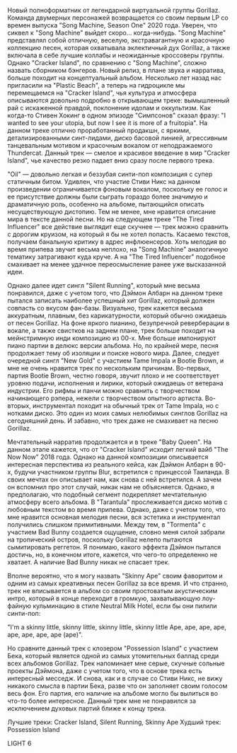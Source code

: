 Новый полноформатник от легендарной виртуальной группы Gorillaz. Команда двумерных персонажей возвращается со своим первым LP со времен выпуска "Song Machine, Season One" 2020 года. Уверен, что сиквел к "Song Machine" выйдет скоро... когда-нибудь. "Song Machine" представлял собой отличную, веселую, экстравагантную и красочную коллекцию песен, которая охватывала эклектичный дух Gorillaz, а также включала в себе лучшие коллабы и неожиданные кроссоверы группы. Однако "Cracker Island", по сравнению с "Song Machine", сложно назвать сборником бэнгеров. Новый релиз, в плане звука и нарратива, больше походит на концептуальный альбом. Несколько лет назад нас пригласили на "Plastic Beach", а теперь на гидроцикле мы перемещаемся на "Cracker Island", чья культура и атмосфера описываются довольно подробно в открывающем треке: вымышленный рай с искаженной правдой, поклонение идолам и оккультизм. Как когда-то Стивен Хокинг в одном эпизоде "Симпсонов" сказал фразу: "I wanted to see your utopia, but now I see it is more of a fruitopia". На данном треке отлично проработанный продакшн, с яркими, детализированными синт-лидами, диско басовой линией, агрессивным танцевальным мотивом и красочным вокалом от неподражаемого Thundercat. Данный трек — смелое и красивое введение в мир "Cracker Island", чье качество резко падает вниз сразу после первого трека.

"Oil" — довольно легкая и беззубая синти-поп композиция с супер статичным битом. Удивлен, что участие Стиви Никс на данном произведении ограничивается фоновым вокалом, поскольку ее голос и ее присутствие должны были сыграть гораздо более значимую и драматичную роль, особенно на альбоме, пытающийся описать несуществующую дистопию. Тем не менее, мне нравится описание мира в тексте данной песни. Но на следующем треке "The Tired Influencer" все действие выглядит еще скучнее — трек можно сравнить с дорогим круизом, на который я бы не хотел попасть. Касаемо текстов, получаем банальную критику в адрес инфлюенсеров. Хоть мелодия во время припева звучит весьма неплохо, на "Song Machine" аналогичную тематику затрагивают куда круче. А на "The Tired Influencer" подобное смахивает на менее удачное переосмысление ранее уже высказанной идеи.

Однако далее идет сингл "Silent Running", который мне весьма понравился, даже с учетом того, что Дэймон Албарн на данном треке пытался записать наиболее успешный хит Gorillaz, который должен совпасть со вкусом фан-базы. Визуально, трек кажется весьма аккуратным, плавным, без карикатурности, который обычно ожидаешь от песен Gorillaz. На фоне яркого пианино, безупречной реверберации в вокале, а также свистков на заднем плане, трек больше походит на мейнстримную инди композицию из 00-х. Мне больше импонируют пиано партии в делюкс версии альбома. Но, по крайней мере, песня продолжает тему об изоляции и поиске нового мира. Далее, следует очередной сингл "New Gold" с участием Tame Impala и Bootie Brown, и мне не очень нравится трек по нескольким причинам. Во-первых, партия Bootie Brown, честно говоря, звучит плохо и не соответствует уровню подачи, исполнения и лирики, который ожидаешь от ветерана индустрии. Его рифмы и панчи можно сравнить с творчеством начинающего рэпера, нежели с творчеством опытного артиста. Во-вторых, инструментал походит на обычный трек от Tame Impala, но с нотками диско. Это один из моих самых нелюбимых синглов Gorillaz на сегодняшний день. И забавно, что трек даже не смахивает на песню Gorillaz.

Мечтательный нарратив продолжается и в треке "Baby Queen". На данном этапе кажется, что от "Cracker Island" исходит легкий вайб "The Now Now" 2018 года. Однако на данной композиции описывается интересная перспектива из реального кейса, как Дэймон Албарн в 90-х, будучи участником группы Blur, встретился с принцессой Таиланда. В своих мечтах он описывает нам, как снова с ней встретился. А зачем он вспомнил про этот случай, никак нам не объясняется. Однако, я предполагаю, что подобный сегмент подкрепляет мечтательную атмосферу всего альбома. В "Tarantula" прослеживается диско мотив с любовным текстом во время припева. Однако, даже с учетом того, что мне нравится основная мелодия песни, вся эстетика и инструментал получились слишком примитивными. Между тем, в "Tormenta" с участием Bad Bunny создается ощущение, словно меня силой забрали на тропический остров, поскольку Gorillaz нелепо пытаются сымитировать реггетон. Я понимаю, какого эффекта Дэймон пытался достичь, но, в конечном итоге, кажется, что чего-то определенно не хватает. А наличие Bad Bunny никак не спасает трек.

Вполне вероятно, что я могу назвать "Skinny Ape" своим фаворитом и одним из самых креативных песен Gorillaz за все время. И что странно, трек не вписывается в альбом со своим простоватым акустическим интро, который в конце переходит в громкую, захватывающую лоу-файную кульминацию в стиле Neutral Milk Hotel, если бы они пилили синти-поп:

"I'm a skinny little, skinny little, skinny little, skinny little
Ape, ape, ape, ape, ape, ape, ape, ape (ape)".

Но сравните данный трек с клозером "Possession Island" с участием Бека, который является одной из самых утомительных баллад среди всех альбомов Gorillaz. Трек напоминает мне серые, скучные сольные проекты Дэймона, даже с учетом того, что в основе трека есть интересный месседж. И снова, как и в случае со Стиви Никс, не вижу никакого смысла в партии Бека, разве что он заполняет своим голосом весь фон. Его партия, его наличие на альбоме могло бы вылиться во что-то более интересное. Данный трек мне не понравился за исключением духовых партий ближе к концу трека.

Лучшие треки: Cracker Island, Silent Running, Skinny Ape
Худший трек: Possession Island

LIGHT 6
